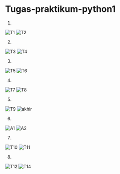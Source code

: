 # Tugas-praktikum-python1

1.

![T1](https://user-images.githubusercontent.com/91968610/141810928-ae8de87c-03a8-48ea-b569-6c190d2689d7.png)
![T2](https://user-images.githubusercontent.com/91968610/141810992-7bcc9554-8cf0-4830-b6c0-95773fdcf40e.png)

2. 

![T3](https://user-images.githubusercontent.com/91968610/141811042-23c811cb-f45f-4bf4-a6f5-7949683e9d45.png)
 ![T4](https://user-images.githubusercontent.com/91968610/141811083-8716bcfa-dc28-4e91-8f3c-d1689882e9fb.png)

3. 


![T5](https://user-images.githubusercontent.com/91968610/141811108-34dde1b6-c113-49e2-b45a-e9261c19a70f.png)
   ![T6](https://user-images.githubusercontent.com/91968610/141811147-b3816fb2-28bf-4e33-9b4e-dcaafa75bcc0.png)

4.

![T7](https://user-images.githubusercontent.com/91968610/141811192-5aee5752-0ae7-40a8-bfee-b18ee22b4320.png)
   ![T8](https://user-images.githubusercontent.com/91968610/141811241-e60a7a20-2c60-4769-bd09-521ab1a3b2a5.png)

5. 
![T9](https://user-images.githubusercontent.com/91968610/141811293-2aa12811-6cea-4265-82ed-7ce860ba1db4.png)
![akhir](https://user-images.githubusercontent.com/91968610/141814040-c2f8d316-73aa-4522-885f-c70c03eb3f17.png)

6.
![A1](https://user-images.githubusercontent.com/91968610/141816171-ac00e28f-93e5-42d2-a143-fa424bd4468b.png)
![A2](https://user-images.githubusercontent.com/91968610/141816208-a8aa0e2c-3877-4aab-ba22-a4a40efc2536.png)


7. 

![T10](https://user-images.githubusercontent.com/91968610/141811780-e5c6d511-ee14-44e1-aec0-7d9372294d57.png)
   ![T11](https://user-images.githubusercontent.com/91968610/141811849-d8890bef-00c5-40cc-8ea9-0e22846f2db4.png)
   
8. 


![T12](https://user-images.githubusercontent.com/91968610/141812000-e66c8d8d-f7f7-40d9-8ef5-38f324c32bb1.png)
   ![T14](https://user-images.githubusercontent.com/91968610/141812080-4602b650-f456-4496-ac4e-c4866cedb54f.png)


